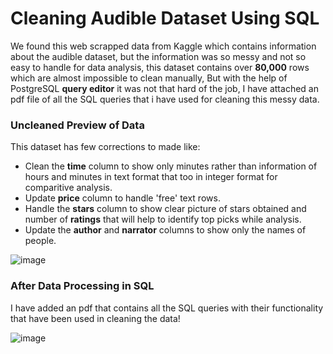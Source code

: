 # Cleaning Audible Dataset Using SQL
We found this web scrapped data from Kaggle which contains information about the audible dataset, but the information was so messy and not so easy to handle for data analysis, this dataset contains over **80,000** rows which are almost impossible to clean manually, But with the help of PostgreSQL **query editor** it was not that hard of the job, I have attached an pdf file of all the SQL queries that i have used for cleaning this messy data.

### Uncleaned Preview of Data

This dataset has few corrections to made like: 

-  Clean the **time** column to show only minutes rather than information of hours and minutes in text format that too in integer format for comparitive analysis.
-  Update **price** column to handle 'free' text rows.
-  Handle the **stars** column to show clear picture of stars obtained and number of **ratings** that will help to identify top picks while analysis.
-  Update the **author** and **narrator** columns to show only the names of people.

  
![image](https://github.com/kunal3856/Cleaning-Audible-dataset-SQL/assets/65026671/56a6e5a5-d0c5-47c3-96ab-b339eb83fe91)

### After Data Processing in SQL

I have added an pdf that contains all the SQL queries with their functionality that have been used in cleaning the data!

![image](https://github.com/kunal3856/Cleaning-Audible-dataset-SQL/assets/65026671/bd223c9a-80fe-4eef-88fe-411848d5bf99)
